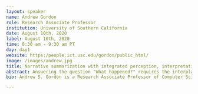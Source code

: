 ```yaml
---
layout: speaker
name: Andrew Gordon
role: Research Associate Professor
institution: University of Southern California
date: August 10th, 2020
label: August 10th, 2020
time: 8:30 am - 9:30 am PT
day: day1
website: https:/people.ict.usc.edu/gordon/public_html/
image: /images/andrew.jpg
title: Narrative summarization with integrated perception, interpretation, and text generation
abstract: Answering the question "What happened?" requires the interplay of perception, interpretation, and language production capabilities. Recent progress in the areas of automated perception and text generation give some hope that a robust narrative summarization pipeline is on the horizon. However, a deeper understanding of the central process of interpretation is needed, along with an understanding of the role that it plays in an integrated system. In this invited talk I will describe recent work on generating narrative summaries of events in multiplayer virtual simulations, which advances our previous work on narrative summarization as applied to the classic Heider-Simmel film. 
bio: Andrew S. Gordon is a Research Associate Professor of Computer Science and Director of Interactive Narrative Research at the Institute for Creative Technologies at the University of Southern California. His research advances technologies for automatically analyzing and generating narrative interpretations of time-series data. A central aim of his research is the large-scale formalization of commonsense knowledge, and reasoning with these formalizations using logical abduction. He is the author of the 2004 book - Strategy Representation: An Analysis of Planning Knowledge.

---
```

